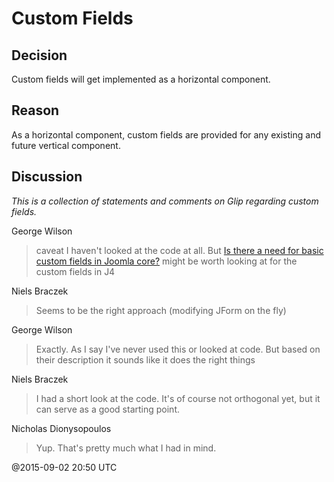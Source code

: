 # Custom Fields

## Decision

Custom fields will get implemented as a horizontal component. 

## Reason

As a horizontal component, custom fields are provided for any existing and future vertical 
component. 

## Discussion

*This is a collection of statements and comments on Glip regarding custom fields.*

George Wilson
> caveat I haven't looked at the code at all. But
> [Is there a need for basic custom fields in Joomla core?](https://groups.google.com/forum/#!topic/joomla-dev-general/rsZsQgpZToU)
> might be worth looking at for the custom fields in J4

Niels Braczek
> Seems to be the right approach (modifying JForm on the fly)

George Wilson
> Exactly. As I say I've never used this or looked at code. But based on their description it sounds like it does the right things

Niels Braczek
> I had a short look at the code. It's of course not orthogonal yet, but it can serve as a good starting point.

Nicholas Dionysopoulos
> Yup. That's pretty much what I had in mind.

@2015-09-02 20:50 UTC

